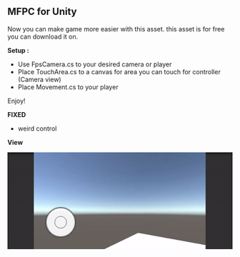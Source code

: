 ## MFPC for Unity
Now you can make game more easier with this asset. this asset is for free you can download it on. 

**Setup :**
- Use FpsCamera.cs to your desired camera or player
- Place TouchArea.cs to a canvas for area you can touch for controller (Camera view)
- Place Movement.cs to your player

Enjoy!

**FIXED**
- weird control 

**View**

![example project](https://github.com/maldinipunisher/MFPC-Unity/blob/main/demo.gif)
